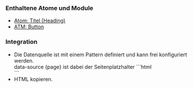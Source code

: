### Enthaltene Atome und Module
* [Atom: Titel (Heading)](../../atoms/headings/headings.html)
* [ATM: Button](../../atoms/button/button.html)

### Integration
<ul>
<li>Die Datenquelle ist mit einem Pattern definiert und kann frei konfiguriert werden. <br>data-source
{page} ist dabei der Seitenplatzhalter
```html
<div class="mdl-social-media-stream" data-init="socialMediaStream" data-source="/mocks/modules/social_media_stream/social_media_stream.json?page={page}">
```

<li>HTML kopieren.
</ul>
